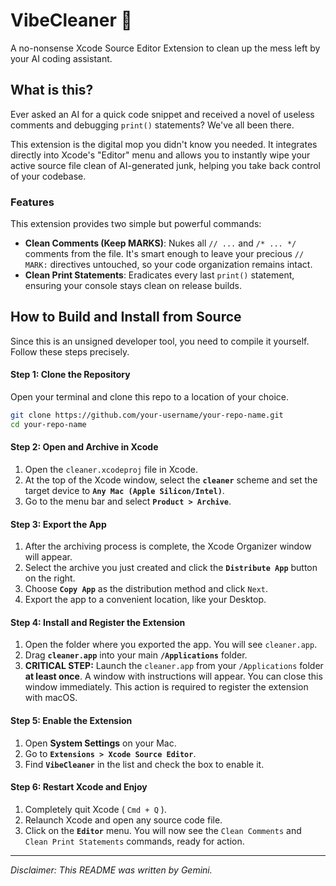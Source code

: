 
# VibeCleaner 🧹

A no-nonsense Xcode Source Editor Extension to clean up the mess left by your AI coding assistant.

## What is this?

Ever asked an AI for a quick code snippet and received a novel of useless comments and debugging `print()` statements? We've all been there.

This extension is the digital mop you didn't know you needed. It integrates directly into Xcode's "Editor" menu and allows you to instantly wipe your active source file clean of AI-generated junk, helping you take back control of your codebase.

### Features

This extension provides two simple but powerful commands:

*   **Clean Comments (Keep MARKS)**: Nukes all `// ...` and `/* ... */` comments from the file. It's smart enough to leave your precious `// MARK:` directives untouched, so your code organization remains intact.
*   **Clean Print Statements**: Eradicates every last `print()` statement, ensuring your console stays clean on release builds.

## How to Build and Install from Source

Since this is an unsigned developer tool, you need to compile it yourself. Follow these steps precisely.

#### Step 1: Clone the Repository
Open your terminal and clone this repo to a location of your choice.
```bash
git clone https://github.com/your-username/your-repo-name.git
cd your-repo-name
```

#### Step 2: Open and Archive in Xcode
1. Open the `cleaner.xcodeproj` file in Xcode.
2. At the top of the Xcode window, select the **`cleaner`** scheme and set the target device to **`Any Mac (Apple Silicon/Intel)`**.
3. Go to the menu bar and select **`Product > Archive`**.

#### Step 3: Export the App
1. After the archiving process is complete, the Xcode Organizer window will appear.
2. Select the archive you just created and click the **`Distribute App`** button on the right.
3. Choose **`Copy App`** as the distribution method and click `Next`.
4. Export the app to a convenient location, like your Desktop.

#### Step 4: Install and Register the Extension
1. Open the folder where you exported the app. You will see `cleaner.app`.
2. Drag **`cleaner.app`** into your main **`/Applications`** folder.
3. **CRITICAL STEP:** Launch the `cleaner.app` from your `/Applications` folder **at least once**. A window with instructions will appear. You can close this window immediately. This action is required to register the extension with macOS.

#### Step 5: Enable the Extension
1. Open **System Settings** on your Mac.
2. Go to **`Extensions > Xcode Source Editor`**.
3. Find **`VibeCleaner`** in the list and check the box to enable it.

#### Step 6: Restart Xcode and Enjoy
1. Completely quit Xcode ( `Cmd + Q` ).
2. Relaunch Xcode and open any source code file.
3. Click on the **`Editor`** menu. You will now see the `Clean Comments` and `Clean Print Statements` commands, ready for action.

---

*Disclaimer: This README was written by Gemini.*